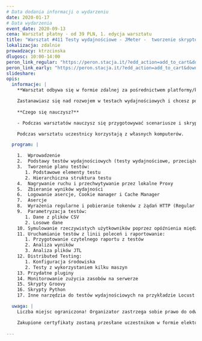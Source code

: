 ```yaml
---
# Data dodania informacji o wydarzeniu
date: 2020-01-17
# Data wydarzenia
event_date: 2020-09-13
cena: Warsztat płatny - od 39 PLN, 1. edycja warsztatu
title: "Warsztat #411 Testy wydajnościowe - JMeter -  tworzenie skryptów i przeprowadzanie testów"
lokalizacja: zdalnie
prowadzacy: ktrzcinska
dlugosc: 10:00-14:00
peron_link_regular: "https://peron.stacja.it/?edd_action=add_to_cart&download_id=2392&edd_options[price_id]=1"
peron_link_early: "https://peron.stacja.it/?edd_action=add_to_cart&download_id=2392&edd_options[price_id]=2"
slideshare:
opis:
  informacje: |
    **Warsztat odbywa się w formie zdalnej za pośrednictwem platformy/komunikatora online, z wykorzystaniem dźwięku, obrazu z kamery, udostępniania ekranu komputera prowadzącego i uczestników.** 

    Zastanawiasz się nad rozwojem w testach wydajnościowych i chcesz poznać jedno z częściej wykorzystywanych w tym celu narzędzi jakim jest JMeter?
          
    **Czego się nauczysz?**

    - Podczas warsztatów nauczysz się przygotowywać scenariusze i skrypty testów wydajnościowych, analizować ich wyniki i wyciągać wnioski na temat wydajności testowanego systemu i ewentualnych wąskich gardeł. Poza standardowym wykorzystaniem JMetera poznasz przydatne rozszerzenia i mało znane możliwości JMetera jak np. dodawanie skryptów w Pythonie. Na koniec krótko porównamy JMetera z innymi narzędziami do testów wydajnościowych (Gatling, Locust).

    Podczas warsztatu uczestnicy korzystają z własnych komputerów.

  program: |

    1.	Wprowadzenie
    2.	Podstawy testów wydajnościowych (testy wydajnościowe, przeciążeniowe, obciążeniowe)
    3.	Tworzenie planu testów:
       1. Podstawowe elementy testu
       2. Hierarchiczna struktura testu
    4.	Nagrywanie ruchu i przechwytywanie przez lokalne Proxy
    5.	Zbieranie wyników wydajności
    6.	Logowanie asercje, Cookie manager i Cache Manager
    7.	Asercje
    8.	Wyrażenia regularne i pobieranie tokenów z żądań HTTP (Regular expression extractor)
    9.	Parametryzacja testów:
       1. Dane z plików CSV
       2. Losowe dane
    10.	Symulowanie rzeczywistych użytkowników poprzez opóźnienia między żądaniami
    11.	Uruchamianie testów z linii poleceń i raportowanie:
       1. Przygotowanie czytelnego raportu z testów
       2. Analiza wyników
       3. Analiza plików JTL
    12.	Distributed Testing:
       1. Konfiguracja środowiska 
       2. Testy z wykorzystaniem kilku maszyn
    13.	Przydatne pluginy
    14.	Monitorowanie zużycia zasobów na serwerze
    15.	Skrypty Groovy
    16.	Skrypty Python
    17.	Inne narzędzia do testów wydajnościowych na przykładzie Locust

  uwaga: |
    Liczba miejsc ograniczona! Organizator zastrzega sobie prawo do odwołania wydarzenia w przypadku niezgłoszenia się minimalnej liczby uczestników.

    Zakupione certyfikaty zostaną przesłane uczestnikom w formie elektoronicznej po warsztacie oraz za pośrednictwem firmy kurierskiej w momencie poprawy sytuacji wywołanej epidemią koronawirusa. 
    
---
```

